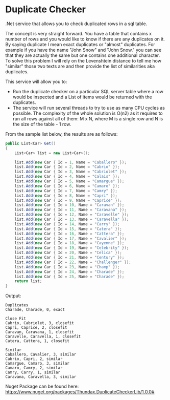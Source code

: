 # Duplicate Checker
.Net service that allows you to check duplicated rows in a sql table.

The concept is very straight forward. You have a table that contains x number of rows and you would like to know if there are any duplicates on it. By saying duplicate I mean exact duplicates or "almost" duplicates. For example if you have the name "John Snow" and "John Snow." you can see that they are actually the same but one contains one additional character. To solve this problem I will rely on the Levenshtein distance to tell me how "similar" those two texts are and then provide the list of similarities aka duplicates.

This service will allow you to:
- Run the duplicate checker on a particular SQL server table where a row would be inspected and a List<string> of items would be returned with the duplicates.
 - The service will run several threads to try to use as many CPU cycles as possible. The complexity of the whole solution is O(n2) as it requires to run all rows against all of them: M x N, where M is a single row and N is the size of the table - 1 row.

From the sample list below, the results are as follows:
`````c#
public List<Car> Get()
{
    List<Car> list = new List<Car>();

    list.Add(new Car { Id = 1, Name = "Caballero" });
    list.Add(new Car { Id = 2, Name = "Cabrio" });
    list.Add(new Car { Id = 3, Name = "Cabriolet" });
    list.Add(new Car { Id = 4, Name = "Calais" });
    list.Add(new Car { Id = 5, Name = "Camargue" });
    list.Add(new Car { Id = 6, Name = "Camaro" });
    list.Add(new Car { Id = 7, Name = "Camry" });
    list.Add(new Car { Id = 8, Name = "Capri" });
    list.Add(new Car { Id = 9, Name = "Caprice" });
    list.Add(new Car { Id = 10, Name = "Caravan" });
    list.Add(new Car { Id = 11, Name = "Caravana" });
    list.Add(new Car { Id = 12, Name = "Caravelle" });
    list.Add(new Car { Id = 13, Name = "Caravella" });
    list.Add(new Car { Id = 14, Name = "Carry" });
    list.Add(new Car { Id = 15, Name = "Catera" });
    list.Add(new Car { Id = 16, Name = "Cattera" });
    list.Add(new Car { Id = 17, Name = "Cavalier" });
    list.Add(new Car { Id = 18, Name = "Cayenne" });
    list.Add(new Car { Id = 19, Name = "Celebrity" });
    list.Add(new Car { Id = 20, Name = "Celica" });
    list.Add(new Car { Id = 21, Name = "Century" });
    list.Add(new Car { Id = 22, Name = "Challenger" });
    list.Add(new Car { Id = 23, Name = "Champ" });
    list.Add(new Car { Id = 24, Name = "Charade" });
    list.Add(new Car { Id = 25, Name = "Charade" });
    return list;
}
`````
Output:

`````
Duplicates
Charade, Charade, 0, exact

Close Fit
Cabrio, Cabriolet, 3, closefit
Capri, Caprice, 2, closefit
Caravan, Caravana, 1, closefit
Caravelle, Caravella, 1, closefit
Catera, Cattera, 1, closefit

Similar
Caballero, Cavalier, 3, similar
Cabrio, Capri, 2, similar
Camargue, Camaro, 3, similar
Camaro, Camry, 2, similar
Camry, Carry, 1, similar
Caravana, Caravella, 3, similar
`````

Nuget Package can be found here:
https://www.nuget.org/packages/Thundax.DuplicateCheckerLib/1.0.0#
